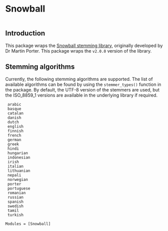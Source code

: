 # Snowball

```@index
```

## Introduction

This package wraps the [Snowball stemming library](https://snowballstem.org/), originally developed by Dr Martin Porter. This package wraps the `v2.0.0` version of the library.

## Stemming algorithms

Currently, the following stemming algorithms are supported. The list of available
algorithms can be found by using the `stemmer_types()` function in the package. By default, the UTF-8 version of the stemmers are used, but the ISO_8859_1 versions are available in the underlying library if required.

```
 arabic
 basque
 catalan
 danish
 dutch
 english
 finnish
 french
 german
 greek
 hindi
 hungarian
 indonesian
 irish
 italian
 lithuanian
 nepali
 norwegian
 porter
 portuguese
 romanian
 russian
 spanish
 swedish
 tamil
 turkish
 ```

```@autodocs
Modules = [Snowball]
```
